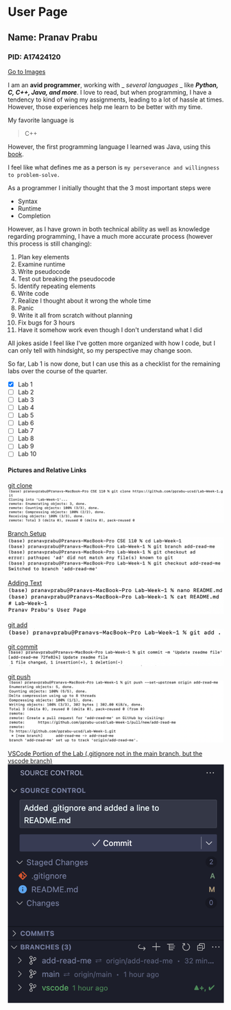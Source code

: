 # User Page
## Name: Pranav Prabu
### PID: A17424120

[Go to Images](https://github.com/pprabu-ucsd/Lab-1/blob/main/index.md#pictures-and-relative-links)

I am an **avid programmer**, working with _ _several languages_ _ like ***Python, C, C++, Java, and more***. I love to read, but when programming, I have a tendency to kind of wing my assignments, leading to a lot of hassle at times. However, those experiences help me learn to be better with my time.

My favorite language is

> C++

However, the first programming language I learned was Java, using this [book](https://www.buildingjavaprograms.com/supplements3.shtml).

I feel like what defines me as a person is ```my perseverance and willingness to problem-solve.```

As a programmer I initially thought that the 3 most important steps were

- Syntax
- Runtime
- Completion

However, as I have grown in both technical ability as well as knowledge regarding programming, I have a much more accurate process (however this process is still changing):

1. Plan key elements
2. Examine runtime
3. Write pseudocode
4. Test out breaking the pseudocode
5. Identify repeating elements
6. Write code
7. Realize I thought about it wrong the whole time
8. Panic
9. Write it all from scratch without planning
10. Fix bugs for 3 hours
11. Have it somehow work even though I don't understand what I did

All jokes aside I feel like I've gotten more organized with how I code, but I can only tell with hindsight, so my perspective may change soon.

So far, Lab 1 is now done, but I can use this as a checklist for the remaining labs over the course of the quarter.

- [x] Lab 1
- [ ] Lab 2
- [ ] Lab 3
- [ ] Lab 4
- [ ] Lab 5
- [ ] Lab 6
- [ ] Lab 7
- [ ] Lab 8
- [ ] Lab 9
- [ ] Lab 10

#### Pictures and Relative Links

[git clone](screenshots/git_clone.jpg)
![git_clone](screenshots/git_clone.jpg)

[Branch Setup](screenshots/git-branch.jpg)
![git_branch](screenshots/git-branch.jpg)

[Adding Text](screenshots/nano.jpg)
![nano](screenshots/nano.jpg)

[git add](screenshots/git-add.jpg)
![git_add](screenshots/git-add.jpg)

[git commit](screenshots/git-commit.jpg)
![git_commit](screenshots/git-commit.jpg)

[git push](screenshots/git-push.jpg)
![git_push](screenshots/git-push.jpg)

[VSCode Portion of the Lab (.gitignore not in the main branch, but the vscode branch)](screenshots/vscode.jpg)
![vscode branch](screenshots/vscode.jpg)

